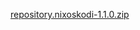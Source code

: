 

[repository.nixoskodi-1.1.0.zip](https://github.com/ChiropracticBender/repository.nixoskodi/raw/master/zips/repository.nixoskodi/repository.nixoskodi-1.1.0..zip)
